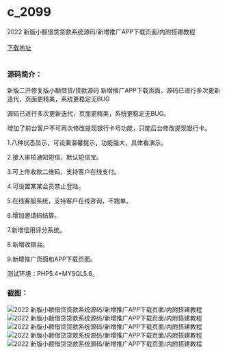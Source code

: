 # c_2099
2022 新版小额借贷贷款系统源码/新增推广APP下载页面/内附搭建教程
<br/></br>
[下载地址](https://www.uuid2.com/2099.html "下载地址")
<br/></br>
<h3>源码简介：</h3>
<p>新版二开修复版小额借贷/贷款源码 新增推广APP下载页面，源码已进行多次更新迭代，页面更精美，系统更稳定无BUG<p>
<p>源码已进行多次更新迭代，页面更精美，系统更稳定无BUG。<p>
<p>增加了前台客户不可再次修改提现银行卡号功能，只能后台修改提现银行卡。<p>
<p>1.八种状态显示，可设置温馨提示，功能强大，具体看演示。<p>
<p>2.接入审核通知短信，默认短信宝。<p>
<p>3.可上传收款二维码，支持客户在线支付。<p>
<p>4.可设置某某会员禁止登陆。<p>
<p>5.在线客服系统，支持客户在线咨询，不跑单。<p>
<p>6.增加邀请码结算。<p>
<p>7.新增信用评分系统。<p>
<p>8.新增收银台。<p>
<p>9.新增推广页面和APP下载页面。<p>
<p>测试环境：PHP5.4+MYSQL5.6。<p>
<h3>截图：</h3>
<img src="https://www.uuid2.com/wp-content/uploads/img/uimage/87091651113920.jpg" alt="2022 新版小额借贷贷款系统源码/新增推广APP下载页面/内附搭建教程"><img src="https://www.uuid2.com/wp-content/uploads/img/uimage/58441651113921.jpg" alt="2022 新版小额借贷贷款系统源码/新增推广APP下载页面/内附搭建教程"><img src="https://www.uuid2.com/wp-content/uploads/img/uimage/82791651113921.jpg" alt="2022 新版小额借贷贷款系统源码/新增推广APP下载页面/内附搭建教程"><img src="https://www.uuid2.com/wp-content/uploads/img/uimage/31051651113922.png" alt="2022 新版小额借贷贷款系统源码/新增推广APP下载页面/内附搭建教程"><img src="https://www.uuid2.com/wp-content/uploads/img/uimage/36121651113923.png" alt="2022 新版小额借贷贷款系统源码/新增推广APP下载页面/内附搭建教程">
